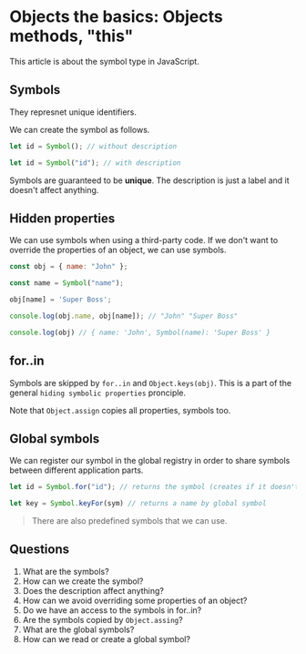 # Objects the basics: Objects methods, "this"

This article is about the symbol type in JavaScript.

## Symbols
They represnet unique identifiers.

We can create the symbol as follows.

```javascript
let id = Symbol(); // without description

let id = Symbol("id"); // with description
```

Symbols are guaranteed to be **unique**. The description is just a label and it doesn't affect anything.

## Hidden properties
We can use symbols when using a third-party code. If we don't want to override the properties of an object, we can use symbols.

```javascript
const obj = { name: "John" };

const name = Symbol("name");

obj[name] = 'Super Boss';

console.log(obj.name, obj[name]); // "John" "Super Boss"

console.log(obj) // { name: 'John', Symbol(name): 'Super Boss' }
```

## for..in
Symbols are skipped by `for..in` and `Object.keys(obj)`. This is a part of the general `hiding symbolic properties` pronciple.

Note that `Object.assign` copies all properties, symbols too.

## Global symbols
We can register our symbol in the global registry in order to share symbols between different application parts.

```javascript
let id = Symbol.for("id"); // returns the symbol (creates if it doesn't exist)

let key = Symbol.keyFor(sym) // returns a name by global symbol
```

>There are also predefined symbols that we can use.

## Questions
1. What are the symbols?
2. How can we create the symbol?
3. Does the description affect anything?
4. How can we avoid overriding some properties of an object?
5. Do we have an access to the symbols in for..in?
6. Are the symbols copied by `Object.assing`?
7. What are the global symbols?
8. How can we read or create a global symbol?